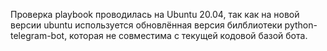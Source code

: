 Проверка playbook проводилась на Ubuntu 20.04, так как на новой версии ubuntu используется обновлённая версия билблиотеки python-telegram-bot, которая не совместима с текущей кодовой базой бота.
